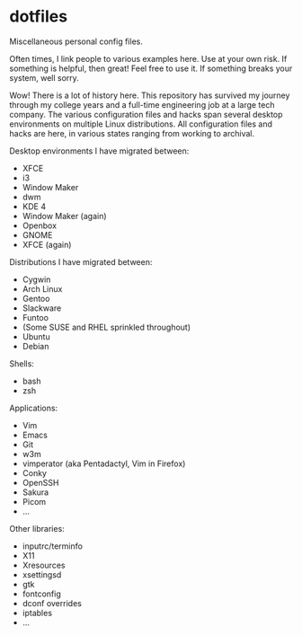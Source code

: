 dotfiles
========

Miscellaneous personal config files.

Often times, I link people to various examples here.  Use at your own
risk.  If something is helpful, then great!  Feel free to use it.  If
something breaks your system, well sorry.

Wow!  There is a lot of history here.  This repository has survived my
journey through my college years and a full-time engineering job at a
large tech company.  The various configuration files and hacks span
several desktop environments on multiple Linux distributions.  All
configuration files and hacks are here, in various states ranging from
working to archival.

Desktop environments I have migrated between:

+ XFCE
+ i3
+ Window Maker
+ dwm
+ KDE 4
+ Window Maker (again)
+ Openbox
+ GNOME
+ XFCE (again)

Distributions I have migrated between:

+ Cygwin
+ Arch Linux
+ Gentoo
+ Slackware
+ Funtoo
+ (Some SUSE and RHEL sprinkled throughout)
+ Ubuntu
+ Debian

Shells:

+ bash
+ zsh

Applications:

+ Vim
+ Emacs
+ Git
+ w3m
+ vimperator (aka Pentadactyl, Vim in Firefox)
+ Conky
+ OpenSSH
+ Sakura
+ Picom
+ ...

Other libraries:

+ inputrc/terminfo
+ X11
+ Xresources
+ xsettingsd
+ gtk
+ fontconfig
+ dconf overrides
+ iptables
+ ...

